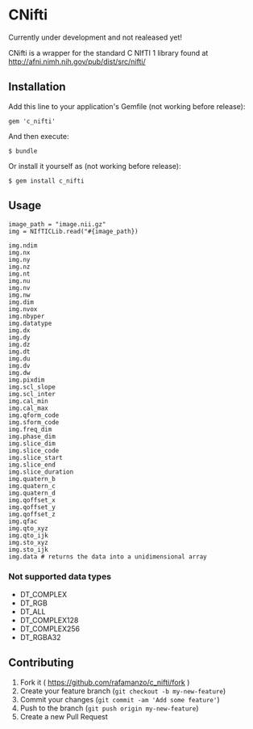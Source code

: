 # CNifti

Currently under development and not realeased yet!

CNifti is a wrapper for the standard C NIfTI 1 library found at http://afni.nimh.nih.gov/pub/dist/src/nifti/

## Installation

Add this line to your application's Gemfile (not working before release):

    gem 'c_nifti'

And then execute:

    $ bundle

Or install it yourself as  (not working before release):

    $ gem install c_nifti

## Usage

    image_path = "image.nii.gz"
    img = NIfTICLib.read("#{image_path})

    img.ndim
    img.nx
    img.ny
    img.nz
    img.nt
    img.nu
    img.nv
    img.nw
    img.dim
    img.nvox
    img.nbyper
    img.datatype
    img.dx
    img.dy
    img.dz
    img.dt
    img.du
    img.dv
    img.dw
    img.pixdim
    img.scl_slope
    img.scl_inter
    img.cal_min
    img.cal_max
    img.qform_code
    img.sform_code
    img.freq_dim
    img.phase_dim
    img.slice_dim
    img.slice_code
    img.slice_start
    img.slice_end
    img.slice_duration
    img.quatern_b
    img.quatern_c
    img.quatern_d
    img.qoffset_x
    img.qoffset_y
    img.qoffset_z
    img.qfac
    img.qto_xyz
    img.qto_ijk
    img.sto_xyz
    img.sto_ijk
    img.data # returns the data into a unidimensional array

### Not supported data types
* DT_COMPLEX
* DT_RGB
* DT_ALL
* DT_COMPLEX128
* DT_COMPLEX256
* DT_RGBA32

## Contributing

1. Fork it ( https://github.com/rafamanzo/c_nifti/fork )
2. Create your feature branch (`git checkout -b my-new-feature`)
3. Commit your changes (`git commit -am 'Add some feature'`)
4. Push to the branch (`git push origin my-new-feature`)
5. Create a new Pull Request
